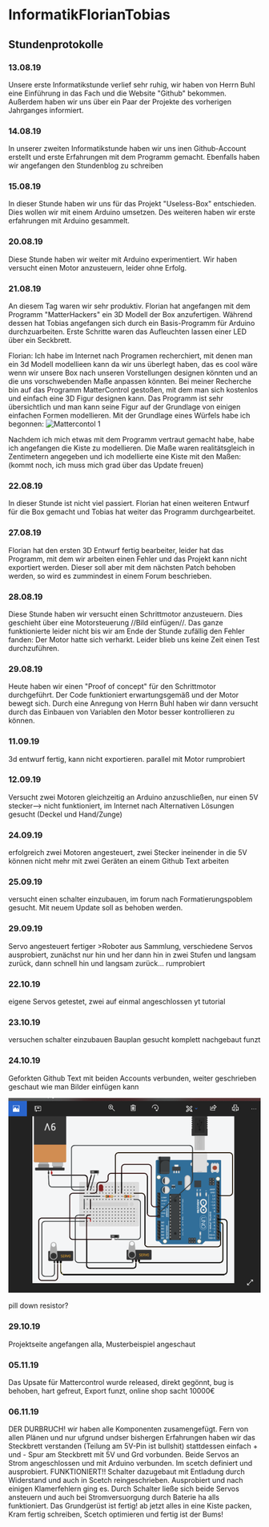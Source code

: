 # InformatikFlorianTobias

## Stundenprotokolle

### 13.08.19
Unsere erste Informatikstunde verlief sehr ruhig, wir haben von Herrn Buhl eine Einführung in das Fach und die Website "Github" bekommen. Außerdem haben wir uns über ein Paar der Projekte des vorherigen Jahrganges informiert.

### 14.08.19
In unserer zweiten Informatikstunde haben wir uns inen Github-Account erstellt und erste Erfahrungen mit dem Programm gemacht. Ebenfalls haben wir angefangen den Stundenblog zu schreiben

### 15.08.19
In dieser Stunde haben wir uns für das Projekt "Useless-Box" entschieden. Dies wollen wir mit einem Arduino umsetzen. Des weiteren haben wir erste erfahrungen mit Arduino gesammelt.

### 20.08.19
Diese Stunde haben wir weiter mit Arduino experimentiert. Wir haben versucht einen Motor anzusteuern, leider ohne Erfolg.

### 21.08.19
An diesem Tag waren wir sehr produktiv. Florian hat angefangen mit dem Programm "MatterHackers" ein 3D Modell der Box anzufertigen. Während dessen hat Tobias angefangen sich durch ein Basis-Programm für Arduino durchzuarbeiten. Erste Schritte waren das Aufleuchten lassen einer LED über ein Seckbrett.

Florian:
Ich habe im Internet nach Programen recherchiert, mit denen man ein 3d Modell modellieen kann da wir uns überlegt haben, das es cool wäre wenn wir unsere Box nach unseren Vorstellungen designen könnten und an die uns vorschwebenden Maße anpassen könnten.
Bei meiner Recherche bin auf das Programm MatterControl gestoßen, mit dem man sich kostenlos und einfach eine 3D Figur designen kann. Das Programm ist sehr übersichtlich und man kann seine Figur auf der Grundlage von einigen einfachen Formen modellieren.
Mit der Grundlage eines Würfels habe ich begonnen:
![Mattercontol 1](https://raw.githubusercontent.com/Florianovic/InformatikFlorianTobias/master/Matterhackers%20W%C3%BCrfel.PNG)

Nachdem ich mich etwas mit dem Programm vertraut gemacht habe, habe ich angefangen die Kiste zu modellieren. Die Maße waren realitätsgleich in Zentimetern angegeben und ich modellierte eine Kiste mit den Maßen: (kommt noch, ich muss mich grad über das Update freuen)


### 22.08.19
In dieser Stunde ist nicht viel passiert. Florian hat einen weiteren Entwurf für die Box gemacht und Tobias hat weiter das Programm durchgearbeitet.

### 27.08.19
Florian hat den ersten 3D Entwurf fertig bearbeiter, leider hat das Programm, mit dem wir arbeiten einen Fehler und das Projekt kann nicht exportiert werden. Dieser soll aber mit dem nächsten Patch behoben werden, so wird es zummindest in einem Forum beschrieben.

### 28.08.19
Diese Stunde haben wir versucht einen Schrittmotor anzusteuern. Dies geschieht über eine Motorsteuerung //Bild einfügen//. Das ganze funktionierte leider nicht bis wir am Ende der Stunde zufällig den Fehler fanden: Der Motor hatte sich verharkt. Leider blieb uns keine Zeit einen Test durchzuführen.

### 29.08.19
Heute haben wir einen "Proof of concept" für den Schrittmotor durchgeführt. Der Code funktioniert erwartungsgemäß und der Motor bewegt sich. Durch eine Anregung von Herrn Buhl haben wir dann versucht durch das Einbauen von Variablen den Motor besser kontrollieren zu können.


### 11.09.19
3d entwurf fertig, kann nicht exportieren. 
parallel mit Motor rumprobiert

### 12.09.19
Versucht zwei Motoren gleichzeitig an Arduino anzuschließen, nur einen 5V stecker--> nicht funktioniert, im Internet nach Alternativen Lösungen gesucht
(Deckel und Hand/Zunge)

### 24.09.19
erfolgreich zwei Motoren angesteuert, zwei Stecker ineinender in die 5V
können nicht mehr mit zwei Geräten an einem Github Text arbeiten

### 25.09.19 
versucht einen schalter einzubauen, im forum nach Formatierungspoblem gesucht. Mit neuem Update soll as behoben werden.
  
### 29.09.19
Servo angesteuert
fertiger >Roboter aus Sammlung, verschiedene Servos ausprobiert, zunächst nur hin und her
dann hin in zwei Stufen und langsam zurück, dann schnell hin und langsam zurück... rumprobiert

### 22.10.19
eigene Servos getestet, zwei auf einmal angeschlossen yt tutorial

### 23.10.19
versuchen schalter einzubauen
Bauplan gesucht
komplett nachgebaut funzt

### 24.10.19
Geforkten Github Text mit beiden Accounts verbunden, weiter geschrieben
geschaut wie man Bilder einfügen kann

![Bauplan](https://github.com/Florianovic/InformatikFlorianTobias/blob/master/Bauplan.PNG)

pill down resistor?

### 29.10.19
Projektseite angefangen alla, Musterbeispiel angeschaut

### 05.11.19
Das Upsate für Mattercontrol wurde released, direkt gegönnt, bug is behoben, hart gefreut, Export funzt, online shop sacht 10000€

### 06.11.19
DER DURBRUCH! wir haben alle Komponenten zusamengefügt. Fern von allen Plänen und nur ufgrund undser bishergen Erfahrungen haben wir das Steckbrett verstanden (Teilung am 5V-Pin ist bullshit) stattdessen einfach + und - Spur am Steckbrett mit 5V und Grd vorbunden. Beide Servos an Strom angeschlossen und mit Arduino verbunden. Im scetch definiert und ausprobiert. FUNKTIONIERT!! Schalter dazugebaut mit Entladung durch Widerstand und auch in Scetch reingeschrieben. Ausprobiert und nach einigen Klamerfehlern ging es. Durch Schalter ließe sich beide Servos ansteuern und auch bei Stromversuorgung durch Baterie ha alls funktioniert. Das Grundgerüst ist fertig! ab jetzt alles in eine Kiste packen, Kram fertig schreiben, Scetch optimieren und fertig ist der Bums!


